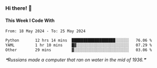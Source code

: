 ### Hi there! 👋

#### This Week I Code With
<!--START_SECTION:waka-->

```txt
From: 18 May 2024 - To: 25 May 2024

Python       12 hrs 14 mins  ███████████████████░░░░░░   76.06 %
YAML         1 hr 10 mins    █▓░░░░░░░░░░░░░░░░░░░░░░░   07.29 %
Other        29 mins         ▓░░░░░░░░░░░░░░░░░░░░░░░░   03.06 %
```

<!--END_SECTION:waka-->

<!--STARTS_HERE_QUOTE_README-->
<i>❝Russians made a computer that ran on water in the mid of 1936.❞</i>
<!--ENDS_HERE_QUOTE_README-->
